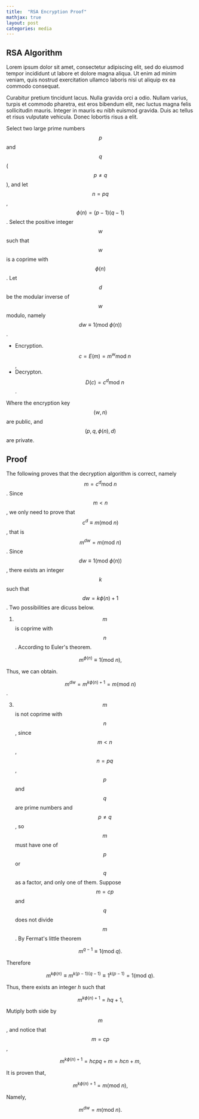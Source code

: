 ```yaml
---
title:  "RSA Encryption Proof"
mathjax: true
layout: post
categories: media
---
```

## RSA Algorithm

Lorem ipsum dolor sit amet, consectetur adipiscing elit, sed do eiusmod tempor incididunt ut labore et dolore magna aliqua. Ut enim ad minim veniam, quis nostrud exercitation ullamco laboris nisi ut aliquip ex ea commodo consequat.

Curabitur pretium tincidunt lacus. Nulla gravida orci a odio. Nullam varius, turpis et commodo pharetra, est eros bibendum elit, nec luctus magna felis sollicitudin mauris. Integer in mauris eu nibh euismod gravida. Duis ac tellus et risus vulputate vehicula. Donec lobortis risus a elit.



Select two large prime numbers $$p$$ and $$q$$ ($$p\ne q$$), and let $$n=pq$$, $$\phi(n)=(p-1)(q-1)$$. Select the positive integer $$w$$ such that $$w$$ is a coprime with $$\phi(n)$$.  Let $$d$$ be the modular inverse of $$w$$ modulo, namely $$dw\equiv 1 (\mathrm{mod}\ \phi(n))$$.

- Encryption. $$c=E(m)=m^w \mathrm{mod}\ n$$,
- Decrypton. $$D(c)=c^d \mathrm{mod}\ n$$.

Where the encryption key $$(w,n)$$ are public, and $$(p,q,\phi(n),d)$$ are private.

## Proof

The following proves that the decryption algorithm is correct, namely $$m=c^d \mathrm{mod}\ n$$. Since $$m<  n$$, we only need to prove that $$c^d \equiv m (\mathrm{mod} \ n)$$, that is $$m^{dw}=m(\mathrm{mod}\ n)$$. Since $$dw\equiv 1(\mathrm{mod}\  \phi(n))$$, there exists an integer $$k$$ such that $$dw=k\phi(n)+1$$. Two possibilities are dicuss below.

1. $$m$$ is coprime with $$n$$. According to  Euler's theorem.
   
$$m^{\phi(n)}\equiv 1(\mathrm{mod} \ n),$$

Thus, we can obtain.

$$m^{dw}=m^{k\phi(n)+1}=m (\mathrm{mod} \ n)$$.

3. $$m$$ is not coprime with $$n$$, since $$m< n$$, $$n=pq$$, $$p$$ and $$q$$ are prime numbers and $$p\ne q$$, so $$m$$ must have one of $$p$$ or $$q$$ as a factor, and only one of them. Suppose $$m=cp$$ and $$q$$ does not divide $$m$$. By Fermat's little theorem
   
$$m^{q-1} \equiv 1 (\mathrm{mod} \ q).$$

Therefore

$$m^{k\phi(n)}\equiv m^{k(p-1)(q-1)}\equiv 1^{k(p-1)}=1 (\mathrm{mod} \ q).$$

Thus, there exists an integer $h$ such that

$$m^{k\phi(n)+1}=hq+1,$$

Mutiply both side by $$m$$, and notice that $$m=cp$$,

$$m^{k\phi(n)+1}=hcpq+m=hcn+m,$$

It is proven that,

$$m^{k\phi(n)+1}=m (\mathrm{mod}\ n),$$

Namely,

$$m^{dw}=m (\mathrm{mod} \ n).$$

